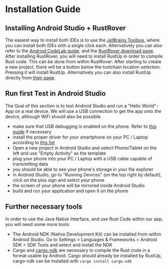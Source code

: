 # Installation Guide

## Installing Android Studio + RustRover
The easiest way to install both IDEs is to use the [JetBrains Toolbox](https://www.jetbrains.com/de-de/toolbox-app/), where you can install both IDEs with a single click each.
Alternatively you can also refer to the [Andriod CodeLab guide](https://developer.android.com/codelabs/basic-android-kotlin-compose-install-android-studio#0), and the [RustRover download page](https://www.jetbrains.com/rust/nextversion/).
After installing RustRover, you will need to install RustUp in order to compile Rust code. This can be done from within RustRover: After starting to create a new project, there will be a button below the toolchain location selection. Pressing it will install RustUp. Alternatively you can also install RustUp directly from [their page](https://rustup.rs/).


## Run first Test in Android Studio
The Goal of this section is to test Android Studio and run a "Hello World"-App on a real device. We will use a USB connection to get the app onto the device, although WiFi should also be possible.
- make sure that USB debugging is enabled on the phone. Refer to [this guide](https://developer.android.com/studio/debug/dev-options) if necessary
- install the proper driver for your smartphone on your PC / Laptop according to [this list](https://developer.android.com/studio/run/oem-usb#Drivers)
- Open a new project in Android Studio and select Phone/Tablet on the left and use "Empty Activity" as the template
- plug your phone into your PC / Laptop with a USB cable capable of transmitting data
- you should be able to see your phone's storage in your file explorer
- in Android Studio, go to "Running Devices" (on the top right by default), click on the plus sign and select your phone
- the screen of your phone will be mirrored inside Android Studio
- build and run your application and open it on the phone

## Further necessary tools
In order to use the Java Native Interface, and use Rust Code within our app, you will need some more tools:
- The Android NDK (Native Development Kit) can be installed from within Android Studio. Go to Settings > Languages & Frameworks > Android SDK > SDK Tools and select and install the NDK
- Cargo and [cargo-ndk](https://docs.rs/crate/cargo-ndk/3.5.4) are necessary to compile the Rust code in a format usable by Android. Cargo should already be installed by RustUp, cargo-ndk can be installed with `cargo install cargo-ndk`
